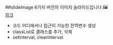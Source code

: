 ##slideImage
6가지 버전의 이미지 슬라이드입니다.🖼<br>
<a href="#">링크</a>

- 코드 어디에서나 접근이 가능한 전역변수 생성
- classList로 클래스를 추가, 삭제
- setInterval, clearInterval
